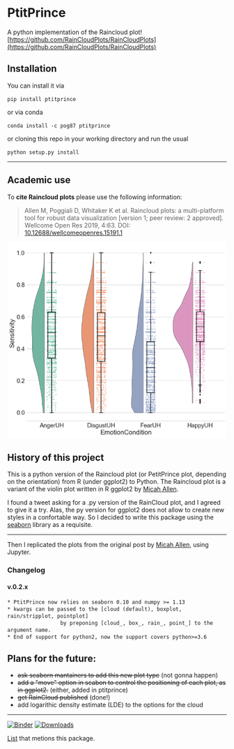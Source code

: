 # PtitPrince

A python implementation of the Raincloud plot!
[https://github.com/RainCloudPlots/RainCloudPlots](https://github.com/RainCloudPlots/RainCloudPlots)

## Installation
You can install it via
```
pip install ptitprince
```

or via conda
```
conda install -c pog87 ptitprince
```

or cloning this repo in your working directory and run the usual

```
python setup.py install
```

-----
## Academic use

To **cite Raincloud plots** please use the following information:

> Allen M, Poggiali D, Whitaker K et al. Raincloud plots: a multi-platform tool for robust data visualization [version 1; peer review: 2 approved]. Wellcome Open Res 2019, 4:63. DOI: [10.12688/wellcomeopenres.15191.1](https://doi.org/10.12688/wellcomeopenres.15191.1)



![output](output_4_0.png)


## History of this project

 
This is a python version of the Raincloud plot (or PetitPrince plot, depending on the orientation) from R (under ggplot2) to Python.  The Raincloud plot is a variant of the violin plot written in R ggplot2 by [Micah Allen](https://micahallen.org/2018/03/15/introducing-raincloud-plots/).

I found a tweet asking for a .py version of the RainCloud plot, and I agreed to give it a try. Alas, the py version for ggplot2 does not allow to create new styles in a confortable way. So I decided to write this package using the [seaborn](https://seaborn.pydata.org/) library as a requisite.

---

Then I replicated the plots from the original post by [Micah Allen](https://micahallen.org/2018/03/15/introducing-raincloud-plots/), using Jupyter.

### Changelog

#### v.0.2.x

    * PtitPrince now relies on seaborn 0.10 and numpy >= 1.13
    * kwargs can be passed to the [cloud (default), boxplot, rain/stripplot, pointplot]
                     by preponing [cloud_, box_, rain_, point_] to the argument name.
    * End of support for python2, now the support covers python>=3.6

## Plans for the future:

 * ~~ask seaborn mantainers to add this new plot type~~ (not gonna happen)
 * ~~add a "move" option in seabon to control the positioning of each plot, as in ggplot2.~~ (either, added in ptitprince)
 * ~~get RainCloud published~~ (done!)
 * add logarithic density estimate (LDE) to the options for the cloud

------
[![Binder](https://img.shields.io/badge/binder%20tutorial-python-fb62f6.svg)](https://mybinder.org/v2/gh/RainCloudPlots/RainCloudPlots/master?filepath=tutorial_python%2Fraincloud_tutorial_python.ipynb)
[![Downloads](https://pepy.tech/badge/ptitprince)](https://pepy.tech/project/ptitprince)

[List](https://github.com/thomasjpfan/awesome-python-data-science) that metions this package.
